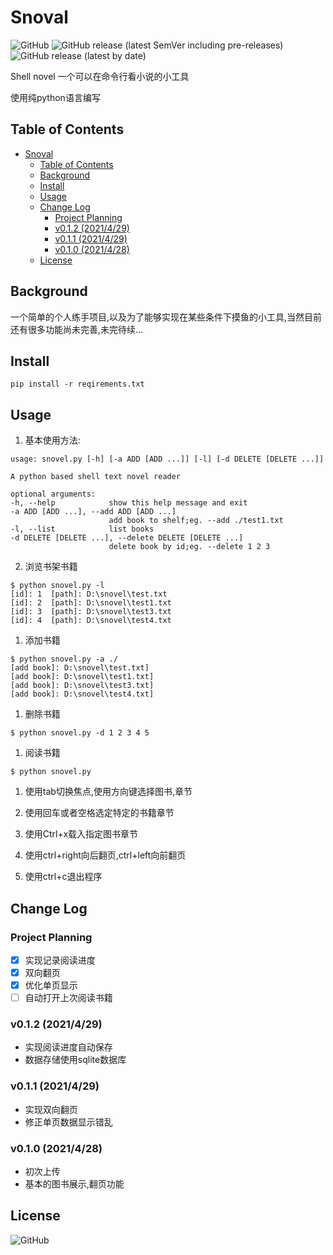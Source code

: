 <!--
 * @Description: 
 * @Author: cc
 * @Date: 2021-04-28 10:30:20
 * @LastEditors: cc
 * @LastEditTime: 2021-04-29 18:21:42
-->
# Snoval

![GitHub](https://img.shields.io/github/license/needhourger/snovel)
![GitHub release (latest SemVer including pre-releases)](https://img.shields.io/github/v/release/needhourger/snovel?include_prereleases)
![GitHub release (latest by date)](https://img.shields.io/github/v/release/needhourger/snovel)

Shell novel 一个可以在命令行看小说的小工具

使用纯python语言编写


## Table of Contents

- [Snoval](#snoval)
  - [Table of Contents](#table-of-contents)
  - [Background](#background)
  - [Install](#install)
  - [Usage](#usage)
  - [Change Log](#change-log)
    - [Project Planning](#project-planning)
    - [v0.1.2 (2021/4/29)](#v012-2021429)
    - [v0.1.1 (2021/4/29)](#v011-2021429)
    - [v0.1.0 (2021/4/28)](#v010-2021428)
  - [License](#license)

## Background

一个简单的个人练手项目,以及为了能够实现在某些条件下摸鱼的小工具,当然目前还有很多功能尚未完善,未完待续...

## Install
```
pip install -r reqirements.txt
```

## Usage
1. 基本使用方法:
```
usage: snovel.py [-h] [-a ADD [ADD ...]] [-l] [-d DELETE [DELETE ...]]

A python based shell text novel reader

optional arguments:
-h, --help            show this help message and exit
-a ADD [ADD ...], --add ADD [ADD ...] 
                      add book to shelf;eg. --add ./test1.txt
-l, --list            list books
-d DELETE [DELETE ...], --delete DELETE [DELETE ...]
                      delete book by id;eg. --delete 1 2 3
```

2. 浏览书架书籍
```
$ python snovel.py -l
[id]: 1  [path]: D:\snovel\test.txt
[id]: 2  [path]: D:\snovel\test1.txt
[id]: 3  [path]: D:\snovel\test3.txt
[id]: 4  [path]: D:\snovel\test4.txt
```
1. 添加书籍
```
$ python snovel.py -a ./
[add book]: D:\snovel\test.txt]
[add book]: D:\snovel\test1.txt]
[add book]: D:\snovel\test3.txt]
[add book]: D:\snovel\test4.txt]
```

1. 删除书籍
```
$ python snovel.py -d 1 2 3 4 5
```
1. 阅读书籍
```
$ python snovel.py
```
1. 使用tab切换焦点,使用方向键选择图书,章节

2. 使用回车或者空格选定特定的书籍章节
   
3. 使用Ctrl+x载入指定图书章节
   
4. 使用ctrl+right向后翻页,ctrl+left向前翻页
   
5. 使用ctrl+c退出程序

## Change Log

### Project Planning
- [x] 实现记录阅读进度
- [x] 双向翻页
- [x] 优化单页显示
- [ ] 自动打开上次阅读书籍

### v0.1.2 (2021/4/29)

- 实现阅读进度自动保存
- 数据存储使用sqlite数据库

### v0.1.1 (2021/4/29)

- 实现双向翻页
- 修正单页数据显示错乱

### v0.1.0 (2021/4/28)

- 初次上传
- 基本的图书展示,翻页功能

## License

![GitHub](https://img.shields.io/github/license/needhourger/snovel)


